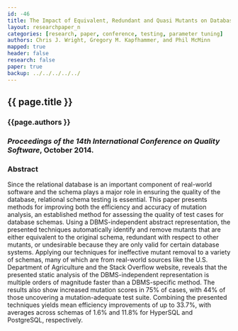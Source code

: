 ```yaml
---
id: -46 
title: The Impact of Equivalent, Redundant and Quasi Mutants on Database Schema Mutation Analysis 
layout: researchpaper_n
categories: [research, paper, conference, testing, parameter tuning]
authors: Chris J. Wright, Gregory M. Kapfhammer, and Phil McMinn 
mapped: true 
header: false 
research: false 
paper: true
backup: ../../../../../
---
```


## {{ page.title }} [<i class="fa fa-download"></i>]({{site.baseurl}}download/research/papers/qsic2014a-wright-kapfhammer-mcminn.pdf "Download this Paper!")

### {{page.authors }}

### <i>Proceedings of the 14th International Conference on Quality Software</i>, October 2014.

### Abstract

Since the relational database is an important component of real-world software and the schema plays a major role in
ensuring the quality of the database, relational schema testing is essential.  This paper presents methods for improving
both the efficiency and accuracy of mutation analysis, an established method for assessing the quality of test cases for
database schemas.  Using a DBMS-independent abstract representation, the presented techniques automatically identify and
remove mutants that are either equivalent to the original schema, redundant with respect to other mutants, or
undesirable because they are only valid for certain database systems. Applying our techniques for ineffective mutant
removal to a variety of schemas, many of which are from real-world sources like the U.S. Department of Agriculture and
the Stack Overflow website, reveals that the presented static analysis of the DBMS-independent representation is
multiple orders of magnitude faster than a DBMS-specific method. The results also show increased mutation scores in 75%
of cases, with 44% of those uncovering a mutation-adequate test suite. Combining the presented techniques yields mean
efficiency improvements of up to 33.7%, with averages across schemas of 1.6% and 11.8% for HyperSQL and PostgreSQL,
respectively. 

